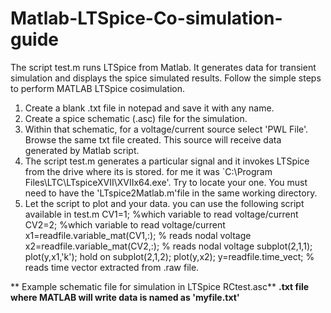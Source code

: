 # Matlab-LTSpice-Co-simulation-guide
The script test.m runs LTSpice from Matlab. It generates data for transient simulation and displays the spice simulated results.
Follow the simple steps to perform MATLAB LTSpice cosimulation.
1. Create a blank .txt file in notepad and save it with any name.
2. Create a spice schematic (.asc) file for the simulation.
3. Within that schematic, for a voltage/current source select 'PWL File'. Browse the same txt file created. 
This source will receive data generated by Matlab script. 
4. The script test.m generates a particular signal and it invokes LTSpice from the drive where its is stored.
for me it was `C:\Program Files\LTC\LTspiceXVII\XVIIx64.exe'. Try to locate your one. You must need to have
the 'LTspice2Matlab.m'file in the same working directory.
5. Let the script to plot and your data.
you can use the following script available in test.m
CV1=1; %which variable to read voltage/current
CV2=2; %which variable to read voltage/current
x1=readfile.variable_mat(CV1,:); % reads nodal voltage
x2=readfile.variable_mat(CV2,:); % reads nodal voltage
subplot(2,1,1);
plot(y,x1,'k');
hold on
subplot(2,1,2);
plot(y,x2);
y=readfile.time_vect; % reads time vector extracted from .raw file.


** Example schematic file for simulation in LTSpice RCtest.asc**
**.txt file where MATLAB will write data is named as 'myfile.txt'**
